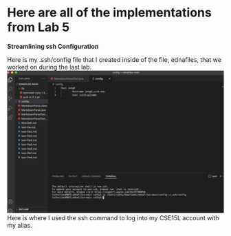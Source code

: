 # Here are all of the implementations from Lab 5

**Streamlining ssh Configuration**


Here is my .ssh/config file that I created inside of the file, ednafiles, that we worked on during the last lab. ![](sshconfig.png)
Here is where I used the ssh command to log into my CSE15L account with my alias. 


